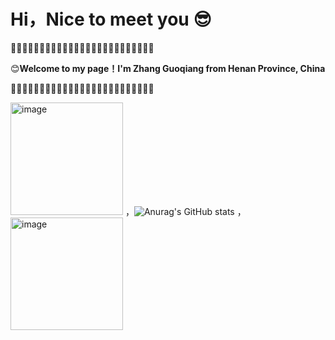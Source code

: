 # Hi，Nice to meet you 😎

🔶🔸🔶🔸🔶🔸🔶🔸🔶🔸🔶🔸🔶🔸🔶🔸🔶🔸🔶🔸🔶🔸🔶🔸🔶

😊**Welcome to my page！I'm Zhang Guoqiang from Henan Province, China**

🔶🔸🔶🔸🔶🔸🔶🔸🔶🔸🔶🔸🔶🔸🔶🔸🔶🔸🔶🔸🔶🔸🔶🔸🔶



<img width="180" alt="image" src="https://github.com/strive-man/strive-man/assets/92583611/106d816d-0180-4ace-b8ac-ca412ca27ced"> ，![Anurag's GitHub stats](https://github-readme-stats.vercel.app/api?username=anuraghazra&show_icons=true&theme=radical)  ，<img width="180" alt="image" src="https://github.com/strive-man/strive-man/assets/92583611/45d5785a-dd48-4a7b-a33c-4b4456ca7572">




















<!--
**strive-man/strive-man** is a ✨ _special_ ✨ repository because its `README.md` (this file) appears on your GitHub profile.

Here are some ideas to get you started:

- 🔭 I’m currently working on ...
- 🌱 I’m currently learning ...
- 👯 I’m looking to collaborate on ...
- 🤔 I’m looking for help with ...
- 💬 Ask me about ...
- 📫 How to reach me: ...
- 😄 Pronouns: ...
- ⚡ Fun fact: ...
-->
